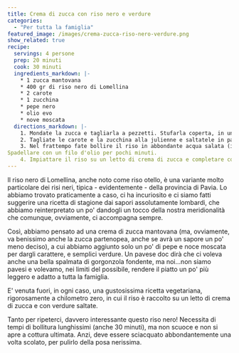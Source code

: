 ```yaml
---
title: Crema di zucca con riso nero e verdure
categories:
  - "Per tutta la famiglia"
featured_image: /images/crema-zucca-riso-nero-verdure.png
show_related: true
recipe:
  servings: 4 persone
  prep: 20 minuti
  cook: 30 minuti
  ingredients_markdown: |-
    * 1 zucca mantovana
    * 400 gr di riso nero di Lomellina
    * 2 carote
    * 1 zucchina
    * pepe nero
    * olio evo
    * nove moscata
  directions_markdown: |-
    1. Mondate la zucca e tagliarla a pezzetti. Stufarla coperta, in una padella con un giro d'olio e un paio di mestoli d'acqua fino ad ottenere una crema (ci vorranno tra i 30 e i 45 minuti).
    2. Tagliate le carote e la zucchina alla julienne e saltatele in padella con un po' di olio ben caldo affinché restino croccanti.
    3. Nel frattempo fate bollire il riso in abbondante acqua salata (il riso di Lomellina richiede circa 25/30 minuti di cottura), scolare e raffreddare sotto acqua corrente.
Spadellare con un filo d'olio per pochi minuti.
    4. Impiattare il riso su un letto di crema di zucca e completare con le verdure.
---
```

Il riso nero di Lomellina, anche noto come riso otello, è una variante molto particolare dei risi neri, tipica - evidentemente - della provincia di Pavia. Lo abbiamo trovato praticamente a caso, ci ha incuriosito e ci siamo fatti suggerire una ricetta di stagione dai sapori assolutamente lombardi, che abbiamo reinterpretato un po' dandogli un tocco della nostra meridionalità che comunque, ovviamente, ci accompagna sempre.

Così, abbiamo pensato ad una crema di zucca mantovana (ma, ovviamente, va benissimo anche la zucca partenopea, anche se avrà un sapore un po' meno deciso), a cui abbiamo aggiunto solo un po' di pepe e noce moscata per dargli carattere, e semplici verdure. Un pavese doc dirà che ci voleva anche una bella spalmata di gorgonzola fondente, ma noi...non siamo pavesi e volevamo, nei limiti del possibile, rendere il piatto un po' più leggero e adatto a tutta la famiglia.

E' venuta fuori, in ogni caso, una gustosissima ricetta vegetariana, rigorosamente a chilometro zero, in cui il riso è raccolto su un letto di crema di zucca e con verdure saltate.

Tanto per ripeterci, davvero interessante questo riso nero! Necessita di tempi di bollitura lunghissimi (anche 30 minuti), ma non scuoce e non si apre a cottura ultimata. Anzi, deve essere sciacquato abbondantemente una volta scolato, per pulirlo della posa nerissima.
